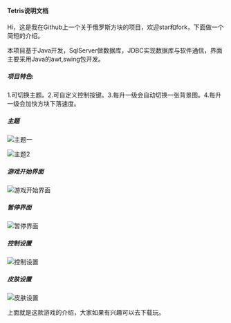 #### Tetris说明文档

Hi，这是我在Github上一个关于俄罗斯方块的项目，欢迎star和fork，下面做一个简短的介绍。

本项目基于Java开发，SqlServer做数据库，JDBC实现数据库与软件通信，界面主要采用Java的awt,swing包开发。

##### 项目特色:

1.可切换主题。2.可自定义控制按键。3.每升一级会自动切换一张背景图。4.每升一级会加快方块下落速度。

##### 主题

![主题一](https://dn-coding-net-production-file.codehub.cn/45daf1c0-14ba-11e9-bbe8-b9637b01f284.png?attname=%E4%B8%BB%E7%95%8C%E9%9D%A22.PNG&e=1547116195&token=goE9CtaiT5YaIP6ZQ1nAafd_C1Z_H2gVP8AwuC-5:f50t8DYP3s9_A3dHzLnLXGSwQyo=)

![主题2](https://dn-coding-net-production-file.codehub.cn/45da7c90-14ba-11e9-bbe8-b9637b01f284.png?attname=%E4%B8%BB%E7%95%8C%E9%9D%A21.PNG&e=1547116195&token=goE9CtaiT5YaIP6ZQ1nAafd_C1Z_H2gVP8AwuC-5:hqkIgwIujEo9cniPIg_t1i3y37E=)

##### 游戏开始界面

![游戏开始界面](https://dn-coding-net-production-file.codehub.cn/45d9b940-14ba-11e9-bbe8-b9637b01f284.png?attname=%E6%B8%B8%E6%88%8F%E5%BC%80%E5%A7%8B.PNG&e=1547116195&token=goE9CtaiT5YaIP6ZQ1nAafd_C1Z_H2gVP8AwuC-5:L1hfhAe_NsyFKMyhm_LXIG5OUSs=)

##### 暂停界面

![暂停界面](https://dn-coding-net-production-file.codehub.cn/45da0760-14ba-11e9-bbe8-b9637b01f284.png?attname=%E6%9A%82%E5%81%9C.PNG&e=1547116195&token=goE9CtaiT5YaIP6ZQ1nAafd_C1Z_H2gVP8AwuC-5:WrW2YogvyhsNBaDLufDRsOMgTr8=)

##### 控制设置

![控制设置](https://dn-coding-net-production-file.codehub.cn/45d65de0-14ba-11e9-bbe8-b9637b01f284.png?attname=%E6%8E%A7%E5%88%B6%E8%AE%BE%E7%BD%AE.PNG&e=1547116193&token=goE9CtaiT5YaIP6ZQ1nAafd_C1Z_H2gVP8AwuC-5:G91nw7EiYVrskZ2zICFC6WxQl6k=)

##### 皮肤设置

![皮肤设置](https://dn-coding-net-production-file.codehub.cn/45d7e480-14ba-11e9-bbe8-b9637b01f284.png?attname=%E7%9A%AE%E8%82%A4%E8%AE%BE%E7%BD%AE.PNG&e=1547116193&token=goE9CtaiT5YaIP6ZQ1nAafd_C1Z_H2gVP8AwuC-5:xQJINHotsWvlRuCpy4BALJFstUw=)

上面就是这款游戏的介绍，大家如果有兴趣可以去下载玩。
